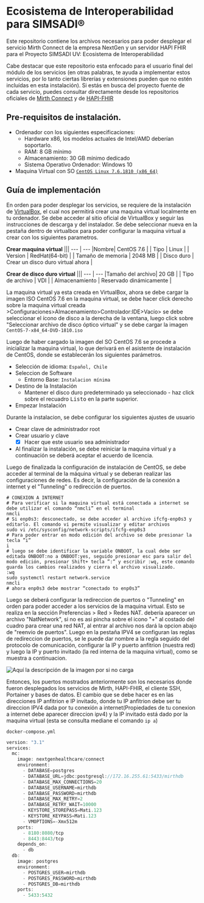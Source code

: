 # Ecosistema de Interoperabilidad para SIMSADI® 

Este repositorio contiene los archivos necesarios para poder desplegar el servicio Mirth Connect de la empresa NextGen y un servidor HAPI FHIR para el Proyecto SIMSADI UV: Ecosistema de Interoperabilidad

Cabe destacar que este repositorio esta enfocado para el usuario final del módulo de los servicios (en otras palabras, te ayuda a implementar estos servicios, por lo tanto ciertas librerías y extensiones pueden que no estén incluídas en esta instalación). Si estás en busca del proyecto fuente de cada servicio,  puedes consultar directamente desde los repositorios oficiales de [Mirth Connect](https://github.com/nextgenhealthcare/connect) y de [HAPI-FHIR](https://github.com/hapifhir/hapi-fhir-jpaserver-starter)


## Pre-requisitos de instalación.
- Ordenador con los siguientes especificaciones:
  - Hardware x86, los modelos actuales de Intel/AMD deberían soportarlo.
  - RAM: 8 GB mínimo
  - Almacenamiento: 30 GB mínimo dedicado
  - Sistema Operativo Ordenador: Windows 10
- Maquina Virtual con SO [`CentOS Linux 7.6.1810 (x86_64)`](http://ftp.iij.ad.jp/pub/linux/centos-vault/7.6.1810/isos/x86_64/CentOS-7-x86_64-DVD-1810.iso) 

## Guía de implementación
En orden para poder desplegar los servicios, se requiere de la instalación de [VirtualBox](https://www.virtualbox.org/), el cual nos permitirá crear una maquina virtual localmente en tu ordenador. Se debe acceder al sitio oficial de VirtualBox y seguir las instrucciones de descarga y del instalador.
Se debe seleccionar nueva en la pestaña dentro de virtualbox para poder configurar la maquina virtual a crear con los siguientes parametros.

**Crear maquina virtual**
|||
--- | --- 
|Nombre| CentOS 7.6 |
| Tipo      | Linux |
| Version      | RedHat(64-bit)     | 
| Tamaño de memoria | 2048 MB      | 
| Disco duro      | Crear un disco duro virtual ahora         |

**Crear de disco duro virtual**
|||
--- | --- 
|Tamaño del archivo| 20 GB |
| Tipo de archivo     | VDI |
| Almacenamiento   | Reservado dinámicamente    | 

La maquina virtual ya esta creada en VirtualBox, ahora se debe cargar la imagen ISO CentOS 7.6 en la maquina virtual, se debe hacer click derecho sobre la maquina virtual creada >Configuraciones>Almacenamiento>Controlador:IDE>Vacío> se debe seleccionar el ícono de disco a la derecha de la ventana, luego click sobre "Seleccionar archivo de disco óptico virtual" y se debe cargar la imagen `CentOS-7-x84_64-DVD-1810.iso`

Luego de haber cargado la imagen del SO CentOS 7.6 se procede a inicializar la maquina virtual, lo que derivará en el asistente de instalación de CentOS, donde se establecerán los siguientes parámetros.

- Selección de idioma: `Español, Chile`
- Seleccion de Software
  - Entorno Base: `Instalacion mínima`
- Destino de la Instalación
  - Mantener el disco duro predeterminado ya seleccionado - haz click sobre el recuadro <samp>Listo</samp> en la parte superior.
- Empezar Instalación


Durante la instalacion, se debe configurar los siguientes ajustes de usuario

- Crear clave de administrador root
- Crear usuario y clave
  - [x] Hacer que este usuario sea administrador
- Al finalizar la instalación, se debe reiniciar la maquina virtual y a continuación se deberá aceptar el acuerdo de licencia.

Luego de finalizada la configuración de instalación de CentOS, se debe acceder al terminal de la máquina virtual y se deberan realizar las configuraciones de redes. Es decir, la configuración de la conexión a internet y el "Tunneling" o redirección de puertos.
 
```
# CONEXION A INTERNET
# Para verificar si la maquina virtual está conectada a internet se debe utilizar el comando “nmcli” en el terminal
nmcli
# Si enp0s3: desconectado, se debe acceder al archivo ifcfg-enp0s3 y editarlo. El comando vi permite visualizar y editar archivos
sudo vi /etc/sysconfig/network-scripts/ifcfg-enp0s3
# Para poder entrar en modo edición del archivo se debe presionar la tecla ”i” 
i
# luego se debe identificar la variable ONBOOT, la cual debe ser editada ONBOOT:no a ONBOOT:yes, seguido presionar esc para salir del modo edición, presionar Shift+ tecla ”:” y escribir :wq, este comando guarda los cambios realizados y cierra el archivo visualizado.
:wq
sudo systemctl restart network.service
nmcli
# ahora enp0s3 debe mostrar “conectado to enp0s3” 
```

Luego se deberá configurar la redireccion de puertos o "Tunneling" en orden para poder acceder a los servicios de la maquina virtual.
Esto se realiza en la sección Preferencias > Red > Redes NAT. debería aparecer un archivo "NatNetwork", si no es asi pincha sobre el icono "+" al costado del cuadro para crear una red NAT, al entrar al archivo nos dará la opcion abajo de "reenvio de puertos". Luego en la pestaña IPV4 se configuran las reglas de redireccion de puertos, se le puede dar nombre a la regla seguido del protocolo de comunicación, configurar la IP y puerto anfitrion (nuestra red) y luego la IP y puerto invitado (la red interna de la maquina virtual), como se muestra a continuacion.

![Aquí la descripción de la imagen por si no carga](https://raw.githubusercontent.com/matirafi/Mirth-SIMSADI/github_images/Captura.JPG)

Entonces, los puertos mostrados anteriormente son los necesarios donde fueron desplegados los servicios de Mirth, HAPI-FHIR, el cliente SSH, Portainer y bases de datos. El cambio que se debe hacer es en las direcciones IP anfitrion e IP invitado, donde tu IP anfitrion debe ser tu direccion IPV4 dada por tu conexión a internet(Propiedades de tu conexion a internet debe aparecer direccion ipv4) y la IP invitado está dado por la maquina virtual (esta se consulta mediane el comando `ip a`) 





`docker-compose.yml`

```javascript
version: "3.1"
services:
  mc:
    image: nextgenhealthcare/connect
    environment:
      - DATABASE=postgres
      - DATABASE_URL=jdbc:postgresql://172.16.255.61:5433/mirthdb
      - DATABASE_MAX_CONNECTIONS=20
      - DATABASE_USERNAME=mirthdb
      - DATABASE_PASSWORD=mirthdb
      - DATABASE_MAX_RETRY=2
      - DATABASE_RETRY_WAIT=10000
      - KEYSTORE_STOREPASS=Mati.123
      - KEYSTORE_KEYPASS=Mati.123
      - VMOPTIONS=-Xmx512m
    ports:
      - 8180:8080/tcp
      - 8443:8443/tcp
    depends_on:
      - db
  db:
    image: postgres
    environment:
      - POSTGRES_USER=mirthdb
      - POSTGRES_PASSWORD=mirthdb
      - POSTGRES_DB=mirthdb
    ports:
      - 5433:5432
```
